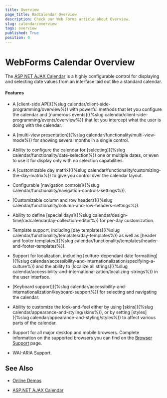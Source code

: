 ```yaml
---
title: Overview
page_title: RadCalendar Overview
description: Check our Web Forms article about Overview.
slug: calendar/overview
tags: overview
published: True
position: 0
---
```


# WebForms Calendar Overview


The [ASP NET AJAX Calendar](https://www.telerik.com/products/aspnet-ajax/calendar.aspx) is a highly configurable control for displaying and selecting date values from an interface laid out like a standard calendar.

#### Features

* A [client-side API]({%slug calendar/client-side-programming/overview%}) with powerful methods that let you configure the calendar and [numerous events]({%slug calendar/client-side-programming/events/overview%}) that let you intercept what the user is doing with the calendar.

* A [multi-view presentation]({%slug calendar/functionality/multi-view-mode%}) for showing several months in a single control.

* Ability to configure the calendar for [selecting]({%slug calendar/functionality/date-selection%}) one or multiple dates, or even to use it for display only with no selection capabilities.

* A [customizable day matrix]({%slug calendar/functionality/customizing-the-day-matrix%}) to give you control over the calendar layout.

* Configurable [navigation controls]({%slug calendar/functionality/navigation-controls-settings%}).

* [Customizable column and row headers]({%slug calendar/functionality/column-and-row-headers-settings%}).

* Ability to define [special days]({%slug calendar/design-time/radcalendarday-collection-editor%}) for per-day customization.

* Template support, including [day templates]({%slug calendar/functionality/templates/day-templates%}) as well as [header and footer templates]({%slug calendar/functionality/templates/header-and-footer-templates%}).

* Support for localization, including [culture-dependant date formatting]({%slug calendar/accessibility-and-internationalization/specifying-a-culture%}) and the ability to [localize all strings]({%slug calendar/accessibility-and-internationalization/localizing-strings%}) in the user interface.

* [Keyboard support]({%slug calendar/accessibility-and-internationalization/keyboard-support%}) for selecting and navigating the calendar.

* Ability to customize the look-and-feel either by using [skins]({%slug calendar/appearance-and-styling/skins%}), or by setting [styles]({%slug calendar/appearance-and-styling/styles%}) to affect various parts of the calendar.

* Support for all major desktop and mobile browsers. Complete information on the supported browsers you can find on the [Browser Support](https://www.telerik.com/aspnet-ajax/tech-sheets/browser-support) page.

* WAI-ARIA Support.

## See Also

 * [Online Demos](https://demos.telerik.com/aspnet-ajax/calendar/overview/defaultcs.aspx)
 
 * [ASP.NET AJAX Calendar](https://www.telerik.com/products/aspnet-ajax/calendar.aspx)
